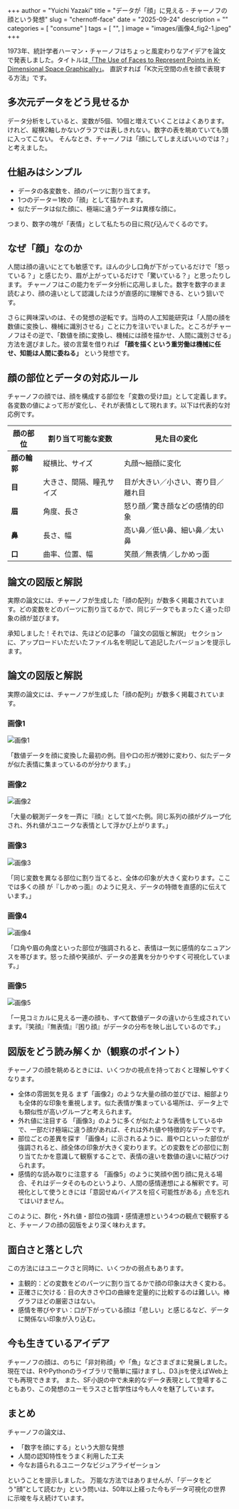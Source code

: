 +++
author = "Yuichi Yazaki"
title = "データが「顔」に見える - チャーノフの顔という発想"
slug = "chernoff-face"
date = "2025-09-24"
description = ""
categories = [
    "consume"
]
tags = [
    "",
]
image = "images/画像4_fig2-1.jpeg"
+++

1973年、統計学者ハーマン・チャーノフはちょっと風変わりなアイデアを論文で発表しました。タイトルは[「The Use of Faces to Represent Points in K-Dimensional Space Graphically」](http://wexler.free.fr/library/files/chernoff%20%281973%29%20the%20use%20of%20faces%20to%20represent%20points%20in%20k-dimensional%20space%20graphically.pdf)。
直訳すれば「K次元空間の点を顔で表現する方法」です。

<!--more-->


## 多次元データをどう見せるか

データ分析をしていると、変数が5個、10個と増えていくことはよくあります。けれど、縦横2軸しかないグラフでは表しきれない。数字の表を眺めていても頭に入ってこない。
そんなとき、チャーノフは「顔にしてしまえばいいのでは？」と考えました。



## 仕組みはシンプル
- データの各変数を、顔のパーツに割り当てます。
- 1つのデータ＝1枚の「顔」として描かれます。
- 似たデータは似た顔に、極端に違うデータは異様な顔に。

つまり、数字の塊が「表情」として私たちの目に飛び込んでくるのです。



## なぜ「顔」なのか

人間は顔の違いにとても敏感です。ほんの少し口角が下がっているだけで「怒っている？」と感じたり、眉が上がっているだけで「驚いている？」と思ったりします。
チャーノフはこの能力をデータ分析に応用しました。数字を数字のまま読むより、顔の違いとして認識したほうが直感的に理解できる、という狙いです。

さらに興味深いのは、その発想の逆転です。当時の人工知能研究は「人間の顔を数値に変換し、機械に識別させる」ことに力を注いでいました。ところがチャーノフはその逆で、「数値を顔に変換し、機械には顔を描かせ、人間に識別させる」方法を選びました。彼の言葉を借りれば **「顔を描くという重労働は機械に任せ、知能は人間に委ねる」** という発想です。



## 顔の部位とデータの対応ルール

チャーノフの顔では、顔を構成する部位を「変数の受け皿」として定義します。各変数の値によって形が変化し、それが表情として現れます。以下は代表的な対応例です。

| 顔の部位 | 割り当て可能な変数 | 見た目の変化 |
|----------|------------------|--------------|
| **顔の輪郭** | 縦横比、サイズ | 丸顔〜細顔に変化 |
| **目** | 大きさ、間隔、瞳孔サイズ | 目が大きい／小さい、寄り目／離れ目 |
| **眉** | 角度、長さ | 怒り顔／驚き顔などの感情的印象 |
| **鼻** | 長さ、幅 | 高い鼻／低い鼻、細い鼻／太い鼻 |
| **口** | 曲率、位置、幅 | 笑顔／無表情／しかめっ面 |




## 論文の図版と解説

実際の論文には、チャーノフが生成した「顔の配列」が数多く掲載されています。どの変数をどのパーツに割り当てるかで、同じデータでもまったく違った印象の顔が並びます。


承知しました！それでは、先ほどの記事の 「論文の図版と解説」 セクションに、アップロードいただいたファイル名を明記して追記したバージョンを提示します。


## 論文の図版と解説

実際の論文には、チャーノフが生成した「顔の配列」が数多く掲載されています。

### 画像1

![画像1](images/画像1_fig1b-2.jpeg)

「数値データを顔に変換した最初の例。目や口の形が微妙に変わり、似たデータが似た表情に集まっているのが分かります。」

### 画像2

![画像2](images/画像2_fig1a.jpeg)

「大量の観測データを一斉に『顔』として並べた例。同じ系列の顔がグループ化され、外れ値がユニークな表情として浮かび上がります。」

### 画像3

![画像3](images/画像3_fig1b-1.jpeg)

「同じ変数を異なる部位に割り当てると、全体の印象が大きく変わります。ここでは多くの顔
が『しかめっ面』のように見え、データの特徴を直感的に伝えています。」

### 画像4

![画像4](images/画像4_fig2-1.jpeg)

「口角や眉の角度といった部位が強調されると、表情は一気に感情的なニュアンスを帯びます。怒った顔や笑顔が、データの差異を分かりやすく可視化しています。」

### 画像5

![画像5](images/画像5_fig2-2.jpeg)

「一見コミカルに見える一連の顔も、すべて数値データの違いから生成されています。『笑顔』『無表情』『困り顔』がデータの分布を映し出しているのです。」


## 図版をどう読み解くか（観察のポイント）

チャーノフの顔を眺めるときには、いくつかの視点を持っておくと理解しやすくなります。
- 全体の雰囲気を見る
まず「画像2」のような大量の顔の並びでは、細部よりも全体的な印象を重視します。似た表情が集まっている場所は、データ上でも類似性が高いグループと考えられます。
- 外れ値に注目する
「画像3」のように多くが似たような表情をしている中で、一部だけ極端に違う顔があれば、それは外れ値や特徴的なデータです。
- 部位ごとの差異を探す
「画像4」に示されるように、眉や口といった部位が強調されると、顔全体の印象が大きく変わります。どの変数をどの部位に割り当てたかを意識して観察することで、表情の違いを数値の違いに結びつけられます。
- 感情的な読み取りに注意する
「画像5」のように笑顔や困り顔に見える場合、それはデータそのものというより、人間の感情連想による解釈です。可視化として使うときには「意図せぬバイアスを招く可能性がある」点を忘れてはいけません。

このように、群化・外れ値・部位の強調・感情連想という4つの観点で観察すると、チャーノフの顔の図版をより深く味わえます。



## 面白さと落とし穴

この方法にはユニークさと同時に、いくつかの弱点もあります。
- 主観的：どの変数をどのパーツに割り当てるかで顔の印象は大きく変わる。
- 正確さに欠ける：目の大きさや口の曲線を定量的に比較するのは難しい。棒グラフほどの厳密さはない。
- 感情を帯びやすい：口が下がっている顔は「悲しい」と感じるなど、データに関係ない印象が入り込む。


## 今も生きているアイデア

チャーノフの顔は、のちに「非対称顔」や「魚」などさまざまに発展しました。現在では、RやPythonのライブラリで簡単に描けますし、D3.jsを使えばWeb上でも再現できます。
また、SF小説の中で未来的なデータ表現として登場することもあり、この発想のユーモラスさと哲学性は今も人々を魅了しています。


## まとめ

チャーノフの論文は、

- 「数字を顔にする」という大胆な発想
- 人間の認知特性をうまく利用した工夫
- 今なお語られるユニークなビジュアライゼーション

ということを提示しました。
万能な方法ではありませんが、「データをどう“顔”として読むか」という問いは、50年以上経った今もデータ可視化の世界に示唆を与え続けています。

